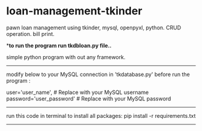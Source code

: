 # loan-management-tkinder
pawn loan management using tkinder, mysql, openpyxl, python. CRUD operation. bill print.

 *****to run the program run tkdbloan.py file..****

 simple python program with out any framework.

 ****
 modify below to your MySQL connection in 'tkdatabase.py' before run the program :
 
 user='user_name',  # Replace with your MySQL username
 password='user_password'  # Replace with your MySQL password
 
 *****
 run this code in terminal to install all packages:
 pip install -r requirements.txt
 ****
 
